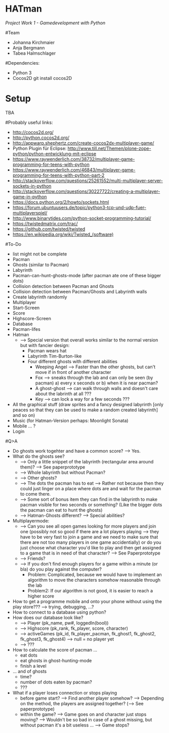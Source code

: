 # HATman
_Project Work 1 - Gamedevelopment with Python_


#Team
* Johanna Kirchmaier
* Anja Bergmann
* Tabea Halmschlager


#Dependencies: 
* Python 3
* Cocos2D
	git install cocos2D


# Setup
TBA



#Probably useful links:
* http://cocos2d.org/
* http://python.cocos2d.org/
* http://appwarp.shephertz.com/create-cocos2dx-multiplayer-game/
* Python Plugin für Eclipse: http://www.till.net/Themen/plone-zope-python/python-entwicklung-mit-eclipse
* https://www.raywenderlich.com/38732/multiplayer-game-programming-for-teens-with-python
* https://www.raywenderlich.com/46843/multiplayer-game-programming-for-teens-with-python-part-2
* http://stackoverflow.com/questions/25261552/multi-multiplayer-server-sockets-in-python
* http://stackoverflow.com/questions/30227722/creating-a-multiplayer-game-in-python
* https://docs.python.org/2/howto/sockets.html
* https://forum.ubuntuusers.de/topic/python3-tcp-und-udp-fuer-multiplayerspiel/
* http://www.binarytides.com/python-socket-programming-tutorial/
* https://twistedmatrix.com/trac/
* https://github.com/twisted/twisted
* https://en.wikipedia.org/wiki/Twisted_(software)


#To-Do
* list might not be complete
* Pacman
* Ghosts (similar to Pacman)
* Labyrinth
* Pacman-can-hunt-ghosts-mode (after pacman ate one of these bigger dots)
* Collision detection between Pacman and Ghosts
* Collision detection between Pacman/Ghosts and Labyrinth walls 
* Create labyrinth randomly
* Multiplayer
* Start-Screen
* Score
* Highscore-Screen
* Database
* Pacman-lifes
* Hatman
	* --> Special version that overall works similar to the normal version but with fancier design: 
		* Pacman wears hat
		* Labyrinth Tim-Burton-like
		* Four different ghosts with different abilities
			* Weeping Angel --> Faster than the other ghosts, but can't move if in front of another character
			* Fox --> sneaks through the lab and can only be seen (by pacman) a) every x seconds or b) when 
					it is near pacman?
			* A ghost-ghost --> can walk through walls and doesn't care about the labrinth at all ???
			* Key --> can lock a way for a few seconds ???
* All the graphical stuff (draw sprites and a fancy designed labyrinth [only peaces so that they can be used 
		to make a random created labyrinth] and so on)
* Music (for Hatman-Version perhaps: Moonlight Sonata)
* Mobile ... ?
* Login

#Q>A
* Do ghosts work togehter and have a common score? --> Yes.
* What do the ghosts see? 
	- --> Only a little snippet of the labyrinth (rectangular area around them)? --> See paperprototype
	- --> Whole labyrinth but without Pacman? 
	- --> Other ghosts? 
	- --> The dots the pacman has to eat --> Rather not because then they could just linger on a place where 
		dots are and wait for the pacman to come there. 
	- --> Some sort of bonus item they can find in the labyrinth to make pacman visible for two 
			seconds or something? (Like the bigger dots the pacman can eat to hunt the ghosts)
	- --> Hatman-Ghosts different? --> Special abilities? 
* Multiplayermode: 
	- --> Can you see all open games looking for more players and join one (possibly not so good if there are 
		a lot players playing --> they have to be very fast to join a game and we need to make sure that there 
		are not too many players in one game accidentially) or do you just choose what character you'd like to 
		play and then get assigned to a game that is in need of that character? --> See Paperprototype
	- --> Friends? 
	- --> If you don't find enough players for a game within a minute (or bla) do you play against the computer? 
		- Problem: Complicated, because we would have to implement an algorithm to move the characters 
			somehow reasonable through the lab
		- Problem2: If our algorithm is not good, it is easier to reach a higher score
* How to get a programme mobile and onto your phone without using the play store??? --> trying, debugging, ...? 
* How to connect to a database using python? 
* How does our database look like? 
	- --> Player (pk_name, pw#, loggedIn(bool))
	- --> Highscore (pk_rank, fk_player, score, character)
	- --> activeGames (pk_id, fk_player_pacman, fk_ghost1, fk_ghost2, fk_ghost3, fk_ghost4) --> null = no player yet
	- --> ??? 
* How to calculate the score of pacman ...
	- eat dots
	- eat ghosts in ghost-hunting-mode
	- finish a level
* ... and of ghosts
	- time? 
	- number of dots eaten by pacman? 
	- ???
* What if a player loses connection or stops playing
	- before game start?
		--> Find another player somehow? 
			--> Depending on the method, the players are assigned together? (--> See paperprototype)
	- within the game?
		--> Game goes on and character just stops moving? 
			--> Wouldn't be so bad in case of a ghost missing, but without pacman it's a bit useless ...
		--> Game stops? 
